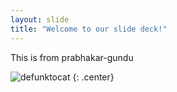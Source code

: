 ```yaml
---
layout: slide
title: "Welcome to our slide deck!"
---
```


This is from prabhakar-gundu

![defunktocat](https://octodex.github.com/images/defunktocat.png)
{: .center}
